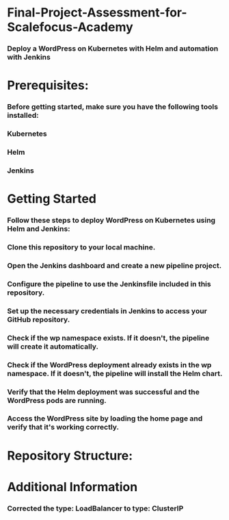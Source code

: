 # Final-Project-Assessment-for-Scalefocus-Academy
### Deploy a WordPress on Kubernetes with Helm and automation with Jenkins
# Prerequisites:
### Before getting started, make sure you have the following tools installed:
### Kubernetes
### Helm
### Jenkins
# Getting Started
### Follow these steps to deploy WordPress on Kubernetes using Helm and Jenkins:
### Clone this repository to your local machine.
### Open the Jenkins dashboard and create a new pipeline project.
### Configure the pipeline to use the Jenkinsfile included in this repository.
### Set up the necessary credentials in Jenkins to access your GitHub repository.
### Check if the wp namespace exists. If it doesn't, the pipeline will create it automatically.
### Check if the WordPress deployment already exists in the wp namespace. If it doesn't, the pipeline will install the Helm chart.
### Verify that the Helm deployment was successful and the WordPress pods are running.
### Access the WordPress site by loading the home page and verify that it's working correctly.
# Repository Structure:

# Additional Information
### Corrected the type: LoadBalancer to type: ClusterIP
